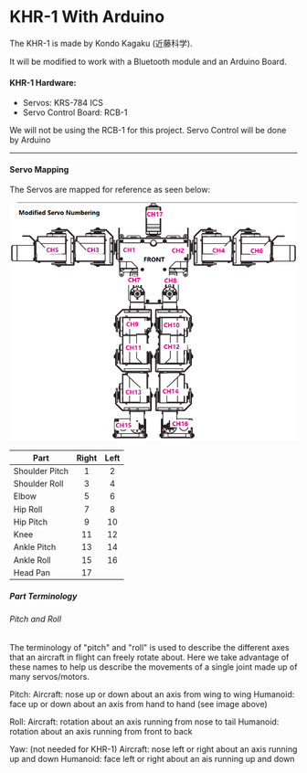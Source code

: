 # KHR-1 With Arduino
The KHR-1 is made by Kondo Kagaku (近藤科学).

It will be modified to work with a Bluetooth module and an Arduino Board.

#### KHR-1 Hardware:
- Servos: KRS-784 ICS
- Servo Control Board: RCB-1

We will not be using the RCB-1 for this project. Servo Control will be done by Arduino

****
#### Servo Mapping ####
The Servos are mapped for reference as seen below:

![alt text](https://github.com/pdx-robotics/Arduino_KHR-1/blob/master/KHR-1_servonumbering_modified.png)

| Part | Right | Left |
|----|:-----:|:----:|
| Shoulder Pitch | 1  | 2  |
| Shoulder Roll  | 3  | 4  |
| Elbow          | 5  | 6  | 
| Hip Roll       | 7  | 8  |
| Hip Pitch      | 9  | 10 |
| Knee           | 11 | 12 |
| Ankle Pitch    | 13 | 14 | 
| Ankle Roll     | 15 | 16 |
| Head Pan       | 17 |

##### Part Terminology

###### Pitch and Roll
The terminology of "pitch" and "roll" is used to describe the different axes
that an aircraft in flight can freely rotate about. Here we take advantage of
these names to help us describe the movements of a single joint made up of many servos/motors.


Pitch:
Aircraft: nose up or down about an axis from wing to wing
Humanoid: face up or down about an axis from hand to hand (see image above)

Roll:
Aircraft: rotation about an axis running from nose to tail
Humanoid: rotation about an axis running from front to back 

Yaw: (not needed for KHR-1)
Aircraft: nose left or right about an axis running up and down
Humanoid: face left or right about an ais running up and down

